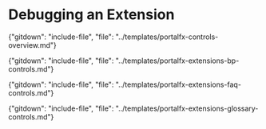 
# Debugging an Extension 

<!--  required section -->

{"gitdown": "include-file", "file": "../templates/portalfx-controls-overview.md"}

{"gitdown": "include-file", "file": "../templates/portalfx-extensions-bp-controls.md"}

{"gitdown": "include-file", "file": "../templates/portalfx-extensions-faq-controls.md"}
    
{"gitdown": "include-file", "file": "../templates/portalfx-extensions-glossary-controls.md"}

